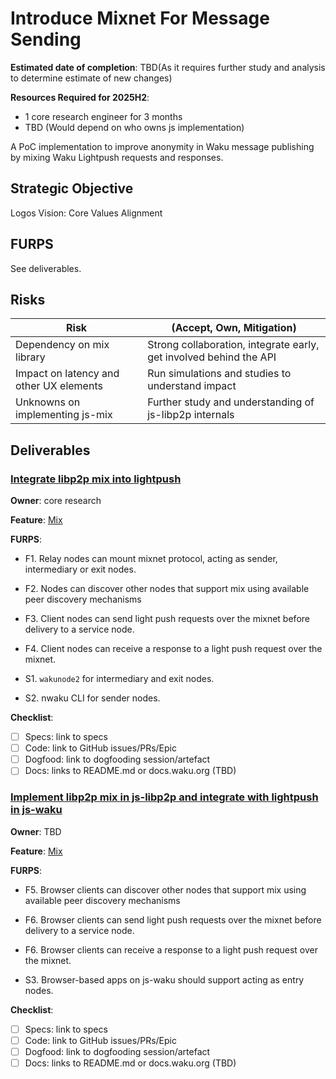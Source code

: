 # Introduce Mixnet For Message Sending

**Estimated date of completion**: TBD(As it requires further study and analysis to determine estimate of new changes)

**Resources Required for 2025H2**:

- 1 core research engineer for 3 months
- TBD (Would depend on who owns js implementation)

A PoC implementation to improve anonymity in Waku message publishing by mixing Waku Lightpush requests and responses.

## Strategic Objective

Logos Vision: Core Values Alignment

## FURPS

See deliverables.

## Risks

| Risk                                    | (Accept, Own, Mitigation)                                          |
| --------------------------------------- | ------------------------------------------------------------------ |
| Dependency on mix library               | Strong collaboration, integrate early, get involved behind the API |
| Impact on latency and other UX elements | Run simulations and studies to understand impact                   |
| Unknowns on implementing js-mix         | Further study and understanding of js-libp2p internals             |

## Deliverables

### [Integrate libp2p mix into lightpush](https://github.com/waku-org/nwaku/issues/3280)

**Owner**: core research

**Feature**: [Mix](/FURPS/core/mix.md)

**FURPS**:

- F1. Relay nodes can mount mixnet protocol, acting as sender, intermediary or exit nodes.
- F2. Nodes can discover other nodes that support mix using available peer discovery mechanisms
- F3. Client nodes can send light push requests over the mixnet before delivery to a service node.
- F4. Client nodes can receive a response to a light push request over the mixnet.

- S1. `wakunode2` for intermediary and exit nodes.
- S2. nwaku CLI for sender nodes.

**Checklist**:

- [ ] Specs: link to specs
- [ ] Code: link to GitHub issues/PRs/Epic
- [ ] Dogfood: link to dogfooding session/artefact
- [ ] Docs: links to README.md or docs.waku.org (TBD)

### [Implement libp2p mix in js-libp2p and integrate with lightpush in js-waku](https://github.com/waku-org/js-waku/issues/2634)

**Owner**: TBD

**Feature**: [Mix](/FURPS/core/mix.md)

**FURPS**:

- F5. Browser clients can discover other nodes that support mix using available peer discovery mechanisms
- F6. Browser clients can send light push requests over the mixnet before delivery to a service node.
- F6. Browser clients can receive a response to a light push request over the mixnet.

- S3. Browser-based apps on js-waku should support acting as entry nodes.

**Checklist**:

- [ ] Specs: link to specs
- [ ] Code: link to GitHub issues/PRs/Epic
- [ ] Dogfood: link to dogfooding session/artefact
- [ ] Docs: links to README.md or docs.waku.org (TBD)
